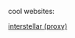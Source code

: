 cool websites:

[interstellar (proxy)](https://miniature-umbrella-x6rxp7qqq4j26wjg-8080.app.github.dev/)